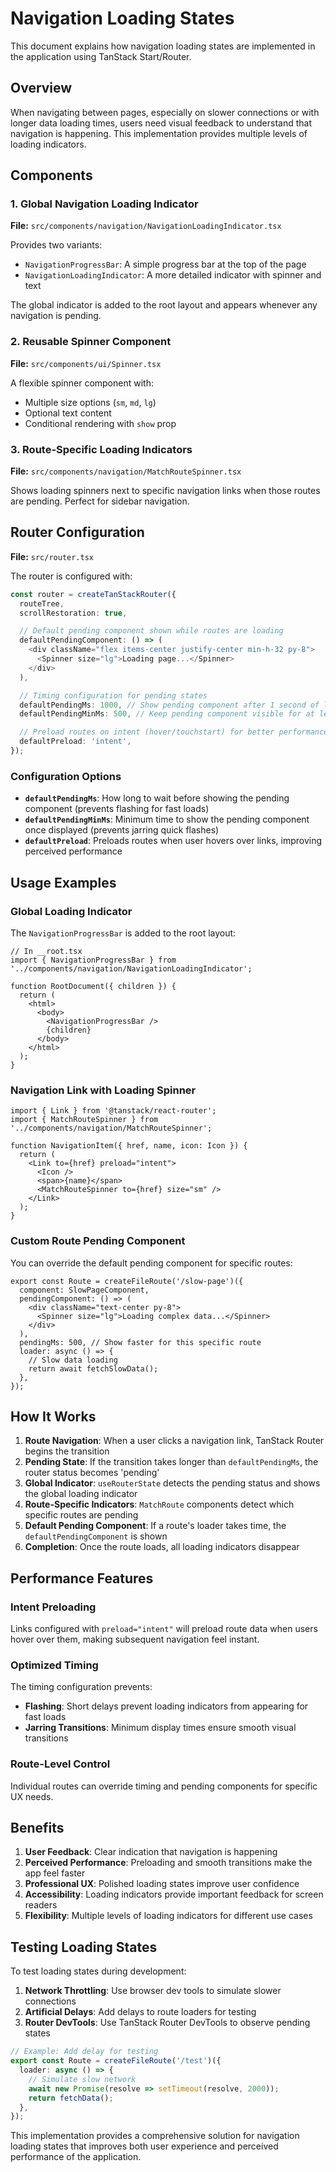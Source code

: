 # Navigation Loading States

This document explains how navigation loading states are implemented in the application using TanStack Start/Router.

## Overview

When navigating between pages, especially on slower connections or with longer data loading times, users need visual feedback to understand that navigation is happening. This implementation provides multiple levels of loading indicators.

## Components

### 1. Global Navigation Loading Indicator

**File:** `src/components/navigation/NavigationLoadingIndicator.tsx`

Provides two variants:

- `NavigationProgressBar`: A simple progress bar at the top of the page
- `NavigationLoadingIndicator`: A more detailed indicator with spinner and text

The global indicator is added to the root layout and appears whenever any navigation is pending.

### 2. Reusable Spinner Component

**File:** `src/components/ui/Spinner.tsx`

A flexible spinner component with:

- Multiple size options (`sm`, `md`, `lg`)
- Optional text content
- Conditional rendering with `show` prop

### 3. Route-Specific Loading Indicators

**File:** `src/components/navigation/MatchRouteSpinner.tsx`

Shows loading spinners next to specific navigation links when those routes are pending. Perfect for sidebar navigation.

## Router Configuration

**File:** `src/router.tsx`

The router is configured with:

```typescript
const router = createTanStackRouter({
  routeTree,
  scrollRestoration: true,

  // Default pending component shown while routes are loading
  defaultPendingComponent: () => (
    <div className="flex items-center justify-center min-h-32 py-8">
      <Spinner size="lg">Loading page...</Spinner>
    </div>
  ),

  // Timing configuration for pending states
  defaultPendingMs: 1000, // Show pending component after 1 second of loading
  defaultPendingMinMs: 500, // Keep pending component visible for at least 500ms to avoid flashing

  // Preload routes on intent (hover/touchstart) for better performance
  defaultPreload: 'intent',
});
```

### Configuration Options

- **`defaultPendingMs`**: How long to wait before showing the pending component (prevents flashing for fast loads)
- **`defaultPendingMinMs`**: Minimum time to show the pending component once displayed (prevents jarring quick flashes)
- **`defaultPreload`**: Preloads routes when user hovers over links, improving perceived performance

## Usage Examples

### Global Loading Indicator

The `NavigationProgressBar` is added to the root layout:

```tsx
// In __root.tsx
import { NavigationProgressBar } from '../components/navigation/NavigationLoadingIndicator';

function RootDocument({ children }) {
  return (
    <html>
      <body>
        <NavigationProgressBar />
        {children}
      </body>
    </html>
  );
}
```

### Navigation Link with Loading Spinner

```tsx
import { Link } from '@tanstack/react-router';
import { MatchRouteSpinner } from '../components/navigation/MatchRouteSpinner';

function NavigationItem({ href, name, icon: Icon }) {
  return (
    <Link to={href} preload="intent">
      <Icon />
      <span>{name}</span>
      <MatchRouteSpinner to={href} size="sm" />
    </Link>
  );
}
```

### Custom Route Pending Component

You can override the default pending component for specific routes:

```tsx
export const Route = createFileRoute('/slow-page')({
  component: SlowPageComponent,
  pendingComponent: () => (
    <div className="text-center py-8">
      <Spinner size="lg">Loading complex data...</Spinner>
    </div>
  ),
  pendingMs: 500, // Show faster for this specific route
  loader: async () => {
    // Slow data loading
    return await fetchSlowData();
  },
});
```

## How It Works

1. **Route Navigation**: When a user clicks a navigation link, TanStack Router begins the transition
2. **Pending State**: If the transition takes longer than `defaultPendingMs`, the router status becomes 'pending'
3. **Global Indicator**: `useRouterState` detects the pending status and shows the global loading indicator
4. **Route-Specific Indicators**: `MatchRoute` components detect which specific routes are pending
5. **Default Pending Component**: If a route's loader takes time, the `defaultPendingComponent` is shown
6. **Completion**: Once the route loads, all loading indicators disappear

## Performance Features

### Intent Preloading

Links configured with `preload="intent"` will preload route data when users hover over them, making subsequent navigation feel instant.

### Optimized Timing

The timing configuration prevents:

- **Flashing**: Short delays prevent loading indicators from appearing for fast loads
- **Jarring Transitions**: Minimum display times ensure smooth visual transitions

### Route-Level Control

Individual routes can override timing and pending components for specific UX needs.

## Benefits

1. **User Feedback**: Clear indication that navigation is happening
2. **Perceived Performance**: Preloading and smooth transitions make the app feel faster
3. **Professional UX**: Polished loading states improve user confidence
4. **Accessibility**: Loading indicators provide important feedback for screen readers
5. **Flexibility**: Multiple levels of loading indicators for different use cases

## Testing Loading States

To test loading states during development:

1. **Network Throttling**: Use browser dev tools to simulate slower connections
2. **Artificial Delays**: Add delays to route loaders for testing
3. **Router DevTools**: Use TanStack Router DevTools to observe pending states

```typescript
// Example: Add delay for testing
export const Route = createFileRoute('/test')({
  loader: async () => {
    // Simulate slow network
    await new Promise(resolve => setTimeout(resolve, 2000));
    return fetchData();
  },
});
```

This implementation provides a comprehensive solution for navigation loading states that improves both user experience and perceived performance of the application.
